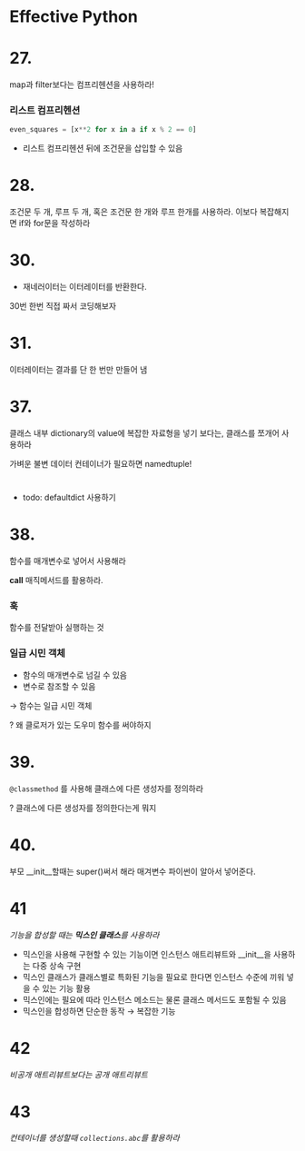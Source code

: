 
# Effective Python

# 27.

map과 filter보다는 컴프리헨션을 사용하라!

### 리스트 컴프리헨션

```python
even_squares = [x**2 for x in a if x % 2 == 0]
```

- 리스트 컴프리헨션 뒤에 조건문을 삽입할 수 있음

# 28.

조건문 두 개, 루프 두 개, 혹은 조건문 한 개와 루프 한개를 사용하라. 이보다 복잡해지면 if와 for문을 작성하라

# 30.

- 재네러이터는 이터레이터를 반환한다.

30번 한번 직접 짜서 코딩해보자

# 31.

이터레이터는 결과를 단 한 번만 만들어 냄
# 37.

클래스 내부 dictionary의 value에 복잡한 자료형을 넣기 보다는, 클래스를 쪼개어 사용하라

가벼운 불변 데이터 컨테이너가 필요하면 namedtuple!

#

- todo: defaultdict 사용하기

# 38.

함수를 매개변수로 넣어서 사용해라

__call__ 매직메서드를 활용하라.

### 훅

함수를 전달받아 실행하는 것

### 일급 시민 객체

- 함수의 매개변수로 넘길 수 있음
- 변수로 참조할 수 있음

→ 함수는 일급 시민 객체

? 왜 클로저가 있는 도우미 함수를 써야하지     

# 39.

`@classmethod` 를 사용해 클래스에 다른 생성자를 정의하라

? 클래스에 다른 생성자를 정의한다는게 뭐지

# 40.

부모 __init__할때는 super()써서 해라 매겨변수 파이썬이 알아서 넣어준다.

# 41

*기능을 합성할 때는 **믹스인 클래스**를 사용하라*

- 믹스인을 사용해 구현할 수 있는 기능이면 인스턴스 애트리뷰트와 __init__을 사용하는 다중 상속 구현
- 믹스인 클래스가 클래스별로 특화된 기능을 필요로 한다면 인스턴스 수준에 끼워 넣을 수 있는 기능 활용
- 믹스인에는 필요에 따라 인스턴스 메소드는 물론 클래스 메서드도 포함될 수 있음
- 믹스인을 합성하면 단순한 동작 → 복잡한 기능

# 42

*비공개 애트리뷰트보다는 공개 애트리뷰트*

# 43

*컨테이너를 생성할때 `collections.abc`를 활용하라*